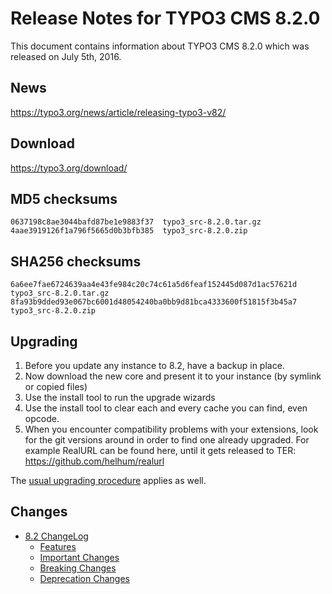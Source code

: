Release Notes for TYPO3 CMS 8.2.0
=================================

This document contains information about TYPO3 CMS 8.2.0 which was
released on July 5th, 2016.

News
----

<https://typo3.org/news/article/releasing-typo3-v82/>

Download
--------

<https://typo3.org/download/>

MD5 checksums
-------------

    0637198c8ae3044bafd87be1e9883f37  typo3_src-8.2.0.tar.gz
    4aae3919126f1a796f5665d0b3bfb385  typo3_src-8.2.0.zip

SHA256 checksums
----------------

    6a6ee7fae6724639aa4e43fe984c20c74c61a5d6feaf152445d087d1ac57621d  typo3_src-8.2.0.tar.gz
    8fa93b9dded93e067bc6001d48054240ba0bb9d81bca4333600f51815f3b45a7  typo3_src-8.2.0.zip

Upgrading
---------

1.  Before you update any instance to 8.2, have a backup in place.
2.  Now download the new core and present it to your instance (by
    symlink or copied files)
3.  Use the install tool to run the upgrade wizards
4.  Use the install tool to clear each and every cache you can find,
    even opcode.
5.  When you encounter compatibility problems with your extensions, look
    for the git versions around in order to find one already upgraded.
    For example RealURL can be found here, until it gets released to
    TER: <https://github.com/helhum/realurl>

The [usual upgrading
procedure](https://docs.typo3.org/typo3cms/InstallationGuide/) applies
as well.

Changes
-------

-   [8.2
    ChangeLog](https://docs.typo3.org/typo3cms/extensions/core/8-dev/Changelog/8.2/Index.html)
    -   [Features](https://docs.typo3.org/typo3cms/extensions/core/8-dev/Changelog/8.2/Index.html#features)
    -   [Important
        Changes](https://docs.typo3.org/typo3cms/extensions/core/8-dev/Changelog/8.2/Index.html#important)
    -   [Breaking
        Changes](https://docs.typo3.org/typo3cms/extensions/core/8-dev/Changelog/8.2/Index.html#breaking-changes)
    -   [Deprecation
        Changes](https://docs.typo3.org/typo3cms/extensions/core/8-dev/Changelog/8.2/Index.html#deprecation)


